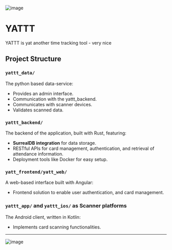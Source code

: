 
![image](https://github.com/user-attachments/assets/14ce9ad3-0db7-42cd-8db7-b89e2bd40807)

# YATTT
YATTT is yat another time tracking tool - very nice

## Project Structure

### `yattt_data/`
The python based data-service:
- Provides an admin interface.
- Communication with the yattt_backend.
- Communicates with scanner devices.
- Validates scanned data.

### `yattt_backend/`
The backend of the application, built with Rust, featuring:
- **SurrealDB integration** for data storage.
- RESTful APIs for card management, authentication, and retrieval of attendance information.
- Deployment tools like Docker for easy setup.

### `yatt_frontend/yatt_web/`
A web-based interface built with Angular:
- Frontend solution to enable user authentication, and card management.

### `yattt_app/` and `yattt_ios/` as Scanner platforms
The Android client, written in Kotlin:
- Implements card scanning functionalities.

---
![image](https://github.com/user-attachments/assets/a390b1c9-1e1e-4f9e-ba5d-771777b44f50)

